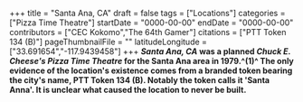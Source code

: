 +++
title = "Santa Ana, CA"
draft = false
tags = ["Locations"]
categories = ["Pizza Time Theatre"]
startDate = "0000-00-00"
endDate = "0000-00-00"
contributors = ["CEC Kokomo","The 64th Gamer"]
citations = ["PTT Token 134 (B)"]
pageThumbnailFile = ""
latitudeLongitude = ["33.691654","-117.9439458"]
+++
***Santa Ana, CA* was a planned *Chuck E. Cheese's Pizza Time Theatre* for the Santa Ana area in 1979.^(1)^
The only evidence of the location's existence comes from a branded token bearing the city's name, PTT Token 134 (B). Notably the token calls it 'Santa Anna'. It is unclear what caused the location to never be built.**
